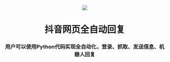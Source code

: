 <p align="center"><img src="![unnamed](https://github.com/user-attachments/assets/b69b1067-018b-42fd-9562-a7c2998e4dca)"></p>

<h1 align="center">抖音网页全自动回复</h1>

<h3 align="center">用户可以使用Python代码实现全自动化，登录、抓取、发送信息、机器人回复

